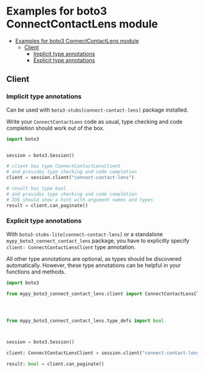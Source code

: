 <a id="examples-for-boto3-connectcontactlens-module"></a>

# Examples for boto3 ConnectContactLens module

- [Examples for boto3 ConnectContactLens module](#examples-for-boto3-connectcontactlens-module)
  - [Client](#client)
    - [Implicit type annotations](#implicit-type-annotations)
    - [Explicit type annotations](#explicit-type-annotations)

<a id="client"></a>

## Client

<a id="implicit-type-annotations"></a>

### Implicit type annotations

Can be used with `boto3-stubs[connect-contact-lens]` package installed.

Write your `ConnectContactLens` code as usual, type checking and code
completion should work out of the box.

```python
import boto3


session = boto3.Session()

# client has type ConnectContactLensClient
# and provides type checking and code completion
client = session.client("connect-contact-lens")

# result has type bool
# and provides type checking and code completion
# IDE should show a hint with argument names and types
result = client.can_paginate()
```

<a id="explicit-type-annotations"></a>

### Explicit type annotations

With `boto3-stubs-lite[connect-contact-lens]` or a standalone
`mypy_boto3_connect_contact_lens` package, you have to explicitly specify
`client: ConnectContactLensClient` type annotation.

All other type annotations are optional, as types should be discovered
automatically. However, these type annotations can be helpful in your functions
and methods.

```python
import boto3

from mypy_boto3_connect_contact_lens.client import ConnectContactLensClient




from mypy_boto3_connect_contact_lens.type_defs import bool



session = boto3.Session()

client: ConnectContactLensClient = session.client("connect-contact-lens")

result: bool = client.can_paginate()
```
